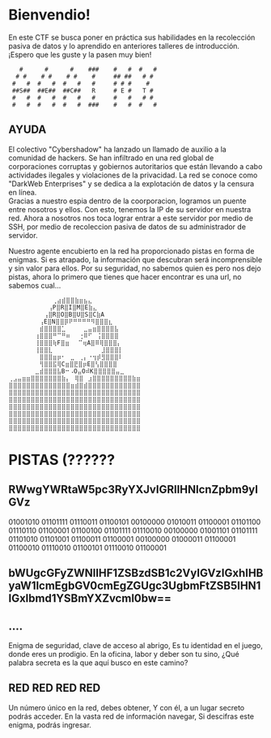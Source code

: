 # Bienvendio!
En este CTF se busca poner en práctica sus habilidades en la recolección pasiva de datos y lo aprendido en anteriores talleres de introducción. ¡Espero que les guste y la pasen muy bien!

```
   #      #      #    ###    #   #  #   #
  # #    # #    # #    #     ## ##   # #
 #   #  #   #  #   #   #     # # #    #
 ##S##  ##E##  ##C##   R     # E #   T #
 #   #  #   #  #   #   #     #   #   # #
 #   #  #   #  #   #  ###    #   #  #   #
```

## AYUDA
El colectivo "Cybershadow" ha lanzado un llamado de auxilio a la comunidad de hackers. Se han infiltrado en una red global de corporaciones corruptas y gobiernos autoritarios que están llevando a cabo actividades ilegales y violaciones de la privacidad. La red se conoce como "DarkWeb Enterprises" y se dedica a la explotación de datos y la censura en línea.   
Gracias a nuestro espia dentro de la coorporacion, logramos un puente entre nosotros y ellos. Con esto, tenemos la IP de su servidor en nuestra red. Ahora a nosotros nos toca lograr entrar a este servidor por medio de SSH, por medio de recoleccion pasiva de datos de su administrador de servidor. 

Nuestro agente encubierto en la red ha proporcionado pistas en forma de enigmas. Si es atrapado, la información que descubran será incomprensible y sin valor para ellos.
Por su seguridad, no sabemos quien es pero nos dejo pistas, ahora lo primero que tienes que hacer encontrar es una url, no sabemos cual... 
```
⠀⠀⠀⠀⠀⠀⠀⠀⠀⠀⢀⣴⣾⣿⣿⣷⣶⣦⣄⠀⠀⠀⠀⠀⠀⠀⠀⠀⠀⠀
⠀⠀⠀⠀⠀⠀⠀⠀⠀⢠P⣿R⣿I⣿M⣿E⣷⣄⠀⠀⠀⠀⠀⠀⠀⠀⠀
⠀⠀⠀⠀⠀⠀⠀⠀⢠⣿R⣿O⣿B⣿U⣿S⣿C⣷A⠀⠀⠀⠀⠀⠀⠀
⠀⠀⠀⠀⠀⠀⠀⢠E⣿N⣿⣿⡿⠟⠛⠛⠛⠛⠻⣿⣿⣿⣆⠀⠀⠀⠀⠀⠀
⠀⠀⠀⠀⠀⠀⠀⣾⣿⣿⣿⣿⣁⠀⠀⠀⠀⣀⣤⣶⣿⣿⣿⣿⣧⠀⠀⠀⠀⠀
⠀⠀⠀⠀⠀⠀⢰⣿⣿⣿⠛⠉⠛⠶⠀⠀⢐⠿⠋⠀⢨⣿⣿⣿⣿⠀⠀⠀⠀⠀
⠀⠀⠀⠀⠀⠀⢸⣿⣿⣿⢷F⣿⣶⠀⠀⠉⢶A⣿⠿⢿⣿⣿⣿⡄⠀⠀⠀⠀
⠀⠀⠀⠀⠀⠀⢸⣿⣿⣇⠀⠀⠀⠀⠀⠀⠀⠀⠀⠀⠀⣸⣿⣿⣿⡇⠀⠀⠀⠀
⠀⠀⠀⠀⠀⠀⠀⣿⣿⣿⣶⡶⠂⠀⣀⠀⢀⡄⠐⢲⡾⣻⣿⣿⣿⠇⠀⠀⠀⠀
⠀⠀⠀⠀⠀⠀⠀⢻⣿⣿⣯⢿C⣶⣿⣟⣿⡶E⣿⢣⣿⣿⣿⣿⠀⠀⠀⠀⠀
⠀⠀⠀⠀⠀⠀⣀⣾⣿⣿⣿⣧B⠒⠠O⣤O⠾K⣿⣿⣿⣿⣿⣤⣀⠀⠀⠀
⢀⣠⣤⣶⣶⣿⣿⣿⣿⣿⣿⣿⣷⡄⠀⢿⣿⠀⣰⣿⣿⣿⣿⣿⣿⣿⣿⣿⣷⣶
⣿⣿⣿⣿⣿⣿⣿⣿⣿⣿⣿⣿⣿⣿⣶⣾⣿⣾⣿⣿⣿⣿⣿⣿⣿⣿⣿⣿⣿⣿
⣿⣿⣿⣿⣿⣿⣿⣿⣿⣿⣿⣿⣿⣿⣿⣿⣿⣿⣿⣿⣿⣿⣿⣿⣿⣿⣿⣿⣿⣿
⣿⣿⣿⣿⣿⣿⣿⣿⣿⣿⣿⣿⣿⣿⣿⣿⣿⣿⣿⣿⣿⣿⣿⣿⣿⣿⣿⣿⣿⣿
⣿⣿⣿⣿⣿⣿⣿⣿⣿⣿⣿⣿⣿⣿⣿⣿⣿⣿⣿⣿⣿⣿⣿⣿⣿⣿⣿⣿⣿⣿
⣿⣿⣿⣿⣿⣿⣿⣿⣿⣿⣿⣿⣿⣿⣿⣿⣿⣿⣿⣿⣿⣿⣿⣿⣿⣿⣿⣿⣿⣿
⣿⣿⣿⣿⣿⣿⣿⣿⣿⣿⣿⣿⣿⣿⣿⣿⣿⣿⣿⣿⣿⣿⣿⣿⣿⣿⣿⣿⣿⣿
⣿⣿⣿⣿⣿⣿⣿⣿⣿⣿⣿⣿⣿⣿⣿⣿⣿⣿⣿⣿⣿⣿⣿⣿⣿⣿⣿⣿⣿⣿
```
# PISTAS (??????
## RWwgYWRtaW5pc3RyYXJvIGRlIHNlcnZpbm9yIGVz 
01001010 01101111 01110011 01100101 00100000 01010011 01100001 01101100 01110110 01100001 01100100 01101111 01110010 00100000 01001101 01101111 01101010 01101001 01100011 01100001 00100000 01000011 01100001 01100010 01110010 01100101 01110010 01100001

## bWUgcGFyZWNlIHF1ZSBzdSB1c2VyIGVzIGxhIHByaW1lcmEgbGV0cmEgZGUgc3UgbmFtZSB5IHN1IGxlbmd1YSBmYXZvcml0bw==



## ....
Enigma de seguridad, clave de acceso al abrigo,
Es tu identidad en el juego, donde eres un prodigio.
En la oficina, labor y deber son tu sino,
¿Qué palabra secreta es la que aquí busco en este camino?

## RED RED RED RED
Un número único en la red, debes obtener,
Y con él, a un lugar secreto podrás acceder.
En la vasta red de información navegar,
Si descifras este enigma, podrás ingresar.
